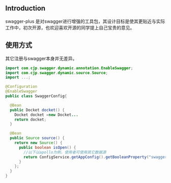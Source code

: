 ## Introduction
swagger-plus 是对swagger进行增强的工具包，其设计目标是使其更贴近与实际工作中，初次开源，也欢迎喜欢开源的同学提上自己宝贵的意见。

## 使用方式
其它注册与swagger本身并无差异。

```Java
import com.cjp.swagger.dynamic.annotation.EnableSwagger;
import com.cjp.swagger.dynamic.source.Source;
import ...;

@Configuration
@EnableSwagger
public class SwaggerConfig{

  @Bean
  public Docket docket() {
    Docket docket =new Docket...
    return docket;
  }

  @Bean
  public Source source() {
    return new Source() {
      public boolean isOpen() {
        //以下以apollo为例，使用者可使用其它数据源
        return ConfigService.getAppConfig().getBooleanProperty("swagger.switch", true);
      }
    };
  }
}
